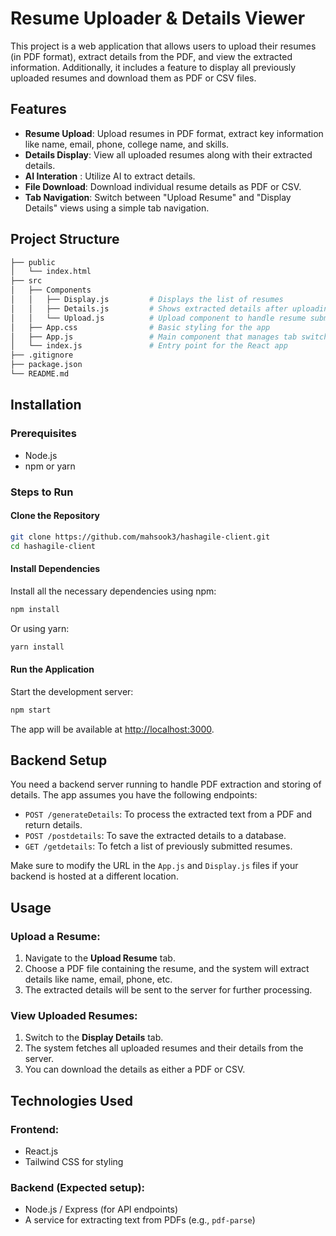 # Resume Uploader & Details Viewer

This project is a web application that allows users to upload their resumes (in PDF format), extract details from the PDF, and view the extracted information. Additionally, it includes a feature to display all previously uploaded resumes and download them as PDF or CSV files.

## Features

- **Resume Upload**: Upload resumes in PDF format, extract key information like name, email, phone, college name, and skills.
- **Details Display**: View all uploaded resumes along with their extracted details.
- **AI Interation** : Utilize AI to extract details.
- **File Download**: Download individual resume details as PDF or CSV.
- **Tab Navigation**: Switch between "Upload Resume" and "Display Details" views using a simple tab navigation.

## Project Structure

```bash
├── public
│   └── index.html
├── src
│   ├── Components
│   │   ├── Display.js         # Displays the list of resumes
│   │   ├── Details.js         # Shows extracted details after uploading a resume
│   │   └── Upload.js          # Upload component to handle resume submission
│   ├── App.css                # Basic styling for the app
│   ├── App.js                 # Main component that manages tab switching and state
│   └── index.js               # Entry point for the React app
├── .gitignore
├── package.json
└── README.md
```

## Installation

### Prerequisites

- Node.js
- npm or yarn

### Steps to Run

#### Clone the Repository

```bash
git clone https://github.com/mahsook3/hashagile-client.git
cd hashagile-client
```

#### Install Dependencies

Install all the necessary dependencies using npm:

```bash
npm install
```

Or using yarn:

```bash
yarn install
```

#### Run the Application

Start the development server:

```bash
npm start
```

The app will be available at [http://localhost:3000](http://localhost:3000).

## Backend Setup

You need a backend server running to handle PDF extraction and storing of details. The app assumes you have the following endpoints:

- `POST /generateDetails`: To process the extracted text from a PDF and return details.
- `POST /postdetails`: To save the extracted details to a database.
- `GET /getdetails`: To fetch a list of previously submitted resumes.

Make sure to modify the URL in the `App.js` and `Display.js` files if your backend is hosted at a different location.

## Usage

### Upload a Resume:

1. Navigate to the **Upload Resume** tab.
2. Choose a PDF file containing the resume, and the system will extract details like name, email, phone, etc.
3. The extracted details will be sent to the server for further processing.

### View Uploaded Resumes:

1. Switch to the **Display Details** tab.
2. The system fetches all uploaded resumes and their details from the server.
3. You can download the details as either a PDF or CSV.

## Technologies Used

### Frontend:

- React.js
- Tailwind CSS for styling

### Backend (Expected setup):

- Node.js / Express (for API endpoints)
- A service for extracting text from PDFs (e.g., `pdf-parse`)